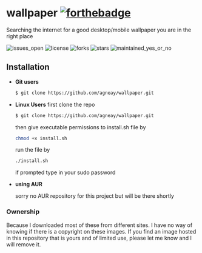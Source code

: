 # wallpaper [![forthebadge](https://forthebadge.com/images/badges/built-with-love.svg)](https://forthebadge.com)
Searching the internet for a good desktop/mobile wallpaper you are in the right place

![issues_open](https://img.shields.io/github/issues/agneay/wallpaper?style=for-the-badge)
![license](https://img.shields.io/github/license/agneay/wallpaper?style=for-the-badge)
![forks](https://img.shields.io/github/forks/agneay/wallpaper?style=for-the-badge)
![stars](https://img.shields.io/github/stars/agneay/wallpaper?style=for-the-badge)
![maintained_yes_or_no](https://img.shields.io/badge/maintained-yes-green?style=for-the-badge)

## Installation

+ **Git users**

  ```bash
  $ git clone https://github.com/agneay/wallpaper.git 

+ **Linux Users**
  first clone the repo

  ```bash
  $ git clone https://github.com/agneay/wallpaper.git 
  ```

  then give executable permissions to install.sh file by

  ```bash
  chmod +x install.sh
  ```

  run the file by 

  ```bash
  ./install.sh
  ```

  if prompted type in your sudo password

+ **using AUR**

  sorry no AUR repository for this project but will be there shortly


### Ownership

Because I downloaded most of these from different sites. I have no way of knowing if there is a copyright on these images. If you find an image hosted in this repository that is yours and of limited use, please let me know and I will remove it.
